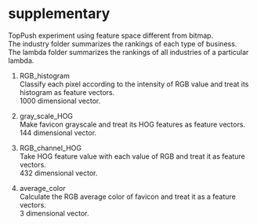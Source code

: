 # supplementary
TopPush experiment using feature space different from bitmap.  
The industry folder summarizes the rankings of each type of business.  
The lambda folder summarizes the rankings of all industries of a particular lambda.

1. RGB_histogram  
Classify each pixel according to the intensity of RGB value and treat its histogram as feature vectors.  
1000 dimensional vector.

2. gray_scale_HOG  
Make favicon grayscale and treat its HOG features as feature vectors.  
144 dimensional vector.

3. RGB_channel_HOG  
Take HOG feature value with each value of RGB and treat it as feature vectors.  
432 dimensional vector.

4. average_color  
Calculate the RGB average color of favicon and treat it as a feature vectors.  
3 dimensional vector.
